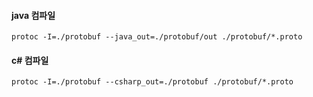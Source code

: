 #### java 컴파일
```
protoc -I=./protobuf --java_out=./protobuf/out ./protobuf/*.proto
```

#### c# 컴파일
```
protoc -I=./protobuf --csharp_out=./protobuf ./protobuf/*.proto
```
